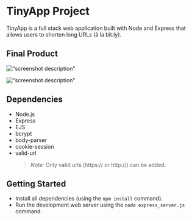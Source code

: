 # TinyApp Project

TinyApp is a full stack web application built with Node and Express that allows users to shorten long URLs (à la bit.ly).

## Final Product

!["screenshot description"](#)

!["screenshot description"](#)

## Dependencies

- Node.js
- Express
- EJS
- bcrypt
- body-parser
- cookie-session
- valid-url
  > _Note:_ Only valid urls (https:// or http://) can be added.

## Getting Started

- Install all dependencies (using the `npm install` command).
- Run the development web server using the `node express_server.js` command.
